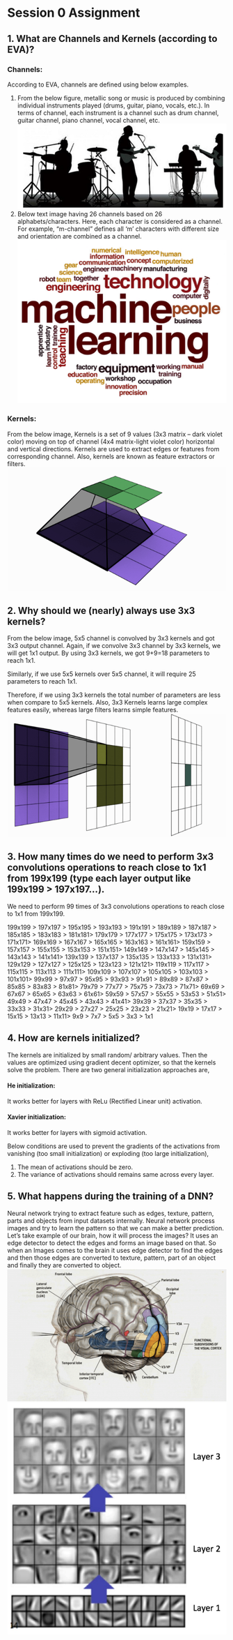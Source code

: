 # Session 0 Assignment

## 1. What are Channels and Kernels (according to EVA)?
### Channels:
According to EVA, channels are defined using below examples.
1. From the below figure, metallic song or music is produced by combining individual instruments played (drums, guitar, piano, vocals, etc.). In terms of channel, each instrument is a channel such as drum channel, guitar channel, piano channel, vocal channel, etc.
![alt text](https://github.com/Yuvaraj0001/EVA7_Assignments/blob/main/Session%200/Images/music%20channel.png)
2. Below text image having 26 channels based on 26 alphabets/characters. Here, each character is considered as a channel. For example, “m-channel” defines all ‘m’ characters with different size and orientation are combined as a channel.
![alt text](https://github.com/Yuvaraj0001/EVA7_Assignments/blob/main/Session%200/Images/textImage.png)

### Kernels:
From the below image, Kernels is a set of 9 values (3x3 matrix – dark violet color) moving on top of channel (4x4 matrix-light violet color) horizontal and vertical directions. Kernels are used to extract edges or features from corresponding channel. Also, kernels are known as feature extractors or filters.
![alt text](https://github.com/Yuvaraj0001/EVA7_Assignments/blob/main/Session%200/Images/4-2ConvolutionSmall.gif)

## 2. Why should we (nearly) always use 3x3 kernels?

From the below image, 5x5 channel is convolved by 3x3 kernels and got 3x3 output channel. Again, if we convolve 3x3 channel by 3x3 kernels, we will get 1x1 output. By using 3x3 kernels, we got 9+9=18 parameters to reach 1x1.

Similarly, if we use 5x5 kernels over 5x5 channel, it will require 25 parameters to reach 1x1. 

Therefore, if we using 3x3 kernels the total number of parameters are less when compare to 5x5 kernels. Also, 3x3 Kernels learns large complex features easily, whereas large filters learns simple features.
![alt text](https://github.com/Yuvaraj0001/EVA7_Assignments/blob/main/Session%200/Images/ReceptiveField.gif)

## 3.	How many times do we need to perform 3x3 convolutions operations to reach close to 1x1 from 199x199 (type each layer output like 199x199 > 197x197...).

We need to perform 99 times of 3x3 convolutions operations to reach close to 1x1 from 199x199.

199x199 > 197x197 > 195x195 > 193x193 > 191x191 >
189x189 > 187x187 > 185x185 > 183x183 > 181x181>
179x179 > 177x177 > 175x175 > 173x173 > 171x171>
169x169 > 167x167 > 165x165 > 163x163 > 161x161>
159x159 > 157x157 > 155x155 > 153x153 > 151x151>
149x149 > 147x147 > 145x145 > 143x143 > 141x141>
139x139 > 137x137 > 135x135 > 133x133 > 131x131>
129x129 > 127x127 > 125x125 > 123x123 > 121x121>
119x119 > 117x117 > 115x115 > 113x113 > 111x111>
109x109 > 107x107 > 105x105 > 103x103 > 101x101>
99x99 > 97x97 > 95x95 > 93x93 > 91x91 >
89x89 > 87x87 > 85x85 > 83x83 > 81x81>
79x79 > 77x77 > 75x75 > 73x73 > 71x71>
69x69 > 67x67 > 65x65 > 63x63 > 61x61>
59x59 > 57x57 > 55x55 > 53x53 > 51x51>
49x49 > 47x47 > 45x45 > 43x43 > 41x41>
39x39 > 37x37 > 35x35 > 33x33 > 31x31>
29x29 > 27x27 > 25x25 > 23x23 > 21x21>
19x19 > 17x17 > 15x15 > 13x13 > 11x11>
9x9 > 7x7 > 5x5 > 3x3 > 1x1


## 4.	How are kernels initialized? 

The kernels are initialized by small random/ arbitrary values. Then the values are optimized using gradient decent optimizer, so that the kernels solve the problem. There are two general initialization approaches are,

#### He initialization: 
It works better for layers with ReLu (Rectified Linear unit) activation.

#### Xavier initialization:  
It works better for layers with sigmoid activation.

Below conditions are used to prevent the gradients of the activations from vanishing (too small initialization) or exploding (too large initialization), 
1.	The mean of activations should be zero.
2.	The variance of activations should remains same across every layer.


## 5.	What happens during the training of a DNN?
Neural network trying to extract feature such as edges, texture, pattern, parts and objects from input datasets internally. 
Neural network process images and try to learn the pattern so that we can make a better prediction. Let’s take example of our brain, how it will process the images? It uses an edge detector to detect the edges and forms an image based on that. So when an Images comes to the brain it uses edge detector to find the edges and then those edges are converted to texture, pattern, part of an object and finally they are converted to object.
![alt text](https://github.com/Yuvaraj0001/EVA7_Assignments/blob/main/Session%200/Images/cortexprocessing.png) ![alt text](https://github.com/Yuvaraj0001/EVA7_Assignments/blob/main/Session%200/Images/edgesand%20patterns.jpg)

